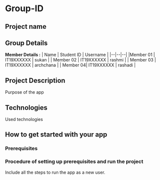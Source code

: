 # Group-ID
## Project name
## Group Details

**Member Details :** 
| Name | Student ID | Username |
|--|--|--|
|Member 01 | IT19XXXXXX | sukan |
| Member 02 | IT19XXXXXX | rashmi |
| Member 03 | IT19XXXXXX | archchana |
| Member 04| IT19XXXXXX | rashadi |

## Project Description
Purpose of the app

## Technologies
Used technologies

## How to get started with your app

### Prerequisites

### Procedure of setting up prerequisites and run the project
Include all the steps to run the app as a new user. 
